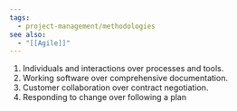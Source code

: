 ```yaml
---
tags:
  - project-management/methodologies
see also:
  - "[[Agile]]"
---
```

1. Individuals and interactions over processes and tools.
2. Working software over comprehensive documentation.
3. Customer collaboration over contract negotiation.
4. Responding to change over following a plan